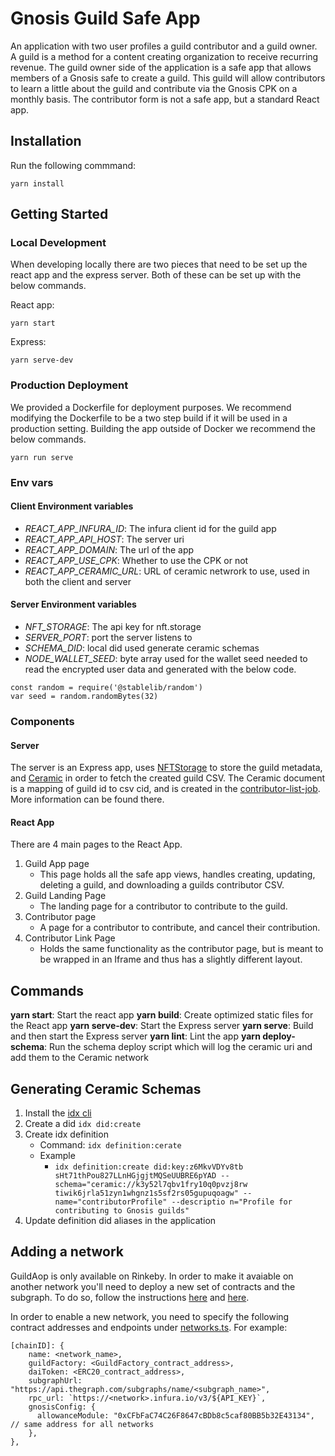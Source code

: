 # Gnosis Guild Safe App

An application with two user profiles a guild contributor and a guild owner. A guild is a method for a content creating organization to receive recurring revenue. The guild owner side of the application is a safe app that allows members of a Gnosis safe to create a guild. This guild will allow contributors to learn a little about the guild and contribute via the Gnosis CPK on a monthly basis. The contributor form is not a safe app, but a standard React app.

## Installation

Run the following commmand:

```
yarn install
```

## Getting Started

### Local Development

When developing locally there are two pieces that need to be set up the react app and the express server. Both of these can be set up with the below commands.

React app:

```
yarn start
```

Express:

```
yarn serve-dev
```

### Production Deployment

We provided a Dockerfile for deployment purposes. We recommend modifying the Dockerfile to be a two step build if it will be used in a production setting. Building the app outside of Docker we recommend the below commands.

```
yarn run serve
```

### Env vars

#### Client Environment variables

- _REACT_APP_INFURA_ID_: The infura client id for the guild app
- _REACT_APP_API_HOST_: The server uri
- _REACT_APP_DOMAIN_: The url of the app
- _REACT_APP_USE_CPK_: Whether to use the CPK or not
- _REACT_APP_CERAMIC_URL_: URL of ceramic netwrork to use, used in both the client and server

#### Server Environment variables

- _NFT_STORAGE_: The api key for nft.storage
- _SERVER_PORT_: port the server listens to
- _SCHEMA_DID_: local did used generate ceramic schemas
- _NODE_WALLET_SEED_: byte array used for the wallet seed needed to read the encrypted user data and generated with the below code.

```
const random = require('@stablelib/random')
var seed = random.randomBytes(32)
```

### Components

#### Server

The server is an Express app, uses [NFTStorage](https://nft.storage/) to store the guild metadata, and [Ceramic](ceramic.network) in order to fetch the created guild CSV. The Ceramic document is a mapping of guild id to csv cid, and is created in the [contributor-list-job](./packages/contributor-list-job/README.md). More information can be found there.

#### React App

There are 4 main pages to the React App.

1. Guild App page
   - This page holds all the safe app views, handles creating, updating, deleting a guild, and downloading a guilds contributor CSV.
1. Guild Landing Page
   - The landing page for a contributor to contribute to the guild.
1. Contributor page
   - A page for a contributor to contribute, and cancel their contribution.
1. Contributor Link Page
   - Holds the same functionality as the contributor page, but is meant to be wrapped in an Iframe and thus has a slightly different layout.

## Commands

**yarn start**: Start the react app
**yarn build**: Create optimized static files for the React app
**yarn serve-dev**: Start the Express server
**yarn serve**: Build and then start the Express server
**yarn lint**: Lint the app
**yarn deploy-schema**: Run the schema deploy script which will log the ceramic uri and add them to the Ceramic network

## Generating Ceramic Schemas

1. Install the [idx cli](https://www.npmjs.com/package/@ceramicstudio/idx-cli)
1. Create a did `idx did:create`
1. Create idx definition
   - Command: `idx definition:cerate`
   - Example
     - `idx definition:create did:key:z6MkvVDYv8tb sHt71thPou827LLnHGjgjtMQSeUUBRE6pYAD --schema="ceramic://k3y52l7qbv1fry10q0pvzj8rw tiwik6jrla51zyn1whgnz1s5sf2rs05gupuqoagw" --name="contributorProfile" --descriptio n="Profile for contributing to Gnosis guilds"`
1. Update definition did aliases in the application

## Adding a network

GuildAop is only available on Rinkeby. In order to make it avaiable on another network you'll need to deploy a new set of contracts and the subgraph. To do so, follow the instructions [here](../contracts/README.md) and [here](../subgraph/README.md).

In order to enable a new network, you need to specify the following contract addresses and endpoints under [networks.ts](src/lib/networks.ts). For example:

```
[chainID]: {
    name: <network_name>,
    guildFactory: <GuildFactory_contract_address>,
    daiToken: <ERC20_contract_address>,
    subgraphUrl: "https://api.thegraph.com/subgraphs/name/<subgraph_name>",
    rpc_url: `https://<network>.infura.io/v3/${API_KEY}`,
    gnosisConfig: {
      allowanceModule: "0xCFbFaC74C26F8647cBDb8c5caf80BB5b32E43134", // same address for all networks
    },
},
```
